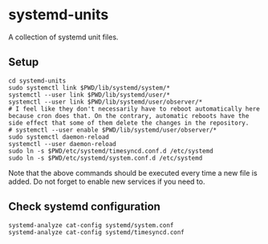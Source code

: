 # systemd-units
A collection of systemd unit files.

## Setup
```shell
cd systemd-units
sudo systemctl link $PWD/lib/systemd/system/*
systemctl --user link $PWD/lib/systemd/user/*
systemctl --user link $PWD/lib/systemd/user/observer/*
# I feel like they don't necessarily have to reboot automatically here because cron does that. On the contrary, automatic reboots have the side effect that some of them delete the changes in the repository.
# systemctl --user enable $PWD/lib/systemd/user/observer/*
sudo systemctl daemon-reload
systemctl --user daemon-reload
sudo ln -s $PWD/etc/systemd/timesyncd.conf.d /etc/systemd
sudo ln -s $PWD/etc/systemd/system.conf.d /etc/systemd
```

Note that the above commands should be executed every time a new file is added. Do not forget to enable new services if you need to.

## Check systemd configuration
```shell
systemd-analyze cat-config systemd/system.conf
systemd-analyze cat-config systemd/timesyncd.conf
```

